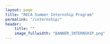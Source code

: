 ```yaml
---
layout: page
title: "RECA Summer Internship Program"
permalink: "/internship/"
header:
    title: ""
    image_fullwidth: "BANNER_INTERNSHIP.png"
---
```

